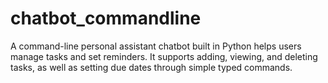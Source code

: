 # chatbot_commandline
A command-line personal assistant chatbot built in Python helps users manage tasks and set reminders. It supports adding, viewing, and deleting tasks, as well as setting due dates through simple typed commands.
